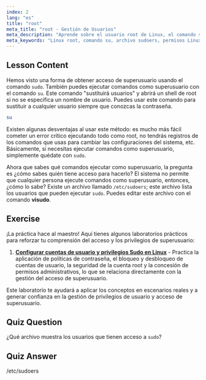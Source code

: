```yaml
---
index: 2
lang: "es"
title: "root"
meta_title: "root - Gestión de Usuarios"
meta_description: "Aprende sobre el usuario root de Linux, el comando su y el archivo /etc/sudoers. Comprende el acceso y los permisos de superusuario en Linux con esta guía para principiantes."
meta_keywords: "Linux root, comando su, archivo sudoers, permisos Linux, superusuario, tutorial Linux, guía para principiantes"
---
```


## Lesson Content

Hemos visto una forma de obtener acceso de superusuario usando el comando `sudo`. También puedes ejecutar comandos como superusuario con el comando `su`. Este comando "sustituirá usuarios" y abrirá un shell de root si no se especifica un nombre de usuario. Puedes usar este comando para sustituir a cualquier usuario siempre que conozcas la contraseña.

```bash
su
```

Existen algunas desventajas al usar este método: es mucho más fácil cometer un error crítico ejecutando todo como root, no tendrás registros de los comandos que usas para cambiar las configuraciones del sistema, etc. Básicamente, si necesitas ejecutar comandos como superusuario, simplemente quédate con `sudo`.

Ahora que sabes qué comandos ejecutar como superusuario, la pregunta es ¿cómo sabes quién tiene acceso para hacerlo? El sistema no permite que cualquier persona ejecute comandos como superusuario, entonces, ¿cómo lo sabe? Existe un archivo llamado `/etc/sudoers`; este archivo lista los usuarios que pueden ejecutar `sudo`. Puedes editar este archivo con el comando **visudo**.

## Exercise

¡La práctica hace al maestro! Aquí tienes algunos laboratorios prácticos para reforzar tu comprensión del acceso y los privilegios de superusuario:

1. **[Configurar cuentas de usuario y privilegios Sudo en Linux](https://labex.io/es/labs/comptia-configure-user-accounts-and-sudo-privileges-in-linux-590856)** - Practica la aplicación de políticas de contraseña, el bloqueo y desbloqueo de cuentas de usuario, la seguridad de la cuenta root y la concesión de permisos administrativos, lo que se relaciona directamente con la gestión del acceso de superusuario.

Este laboratorio te ayudará a aplicar los conceptos en escenarios reales y a generar confianza en la gestión de privilegios de usuario y acceso de superusuario.

## Quiz Question

¿Qué archivo muestra los usuarios que tienen acceso a `sudo`?

## Quiz Answer

/etc/sudoers
